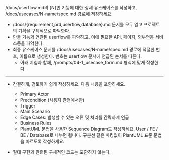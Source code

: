 /docs/userflow.md의 {N}번 기능에 대한 상세 유스케이스를 작성하고, /docs/usecases/N-name/spec.md 경로에 저장하세요.

- /docs/{requirement,prd,userflow,database}.md 문서를 모두 읽고 프로젝트의 기획을 구체적으로 파악한다.
- 만들 기능과 연관된 userflow를 파악하고, 이에 필요한 API, 페이지, 외부연동 서비스등을 파악한다.
- 최종 유스케이스 문서를 /docs/usecases/N-name/spec.md 경로에 적절한 번호, 이름으로 생성한다. 번호는 userflow 문서에 언급된 순서를 따른다.
  - 아래 지침과 함께, /prompts/04-1_usecase_form.md 형식에 맞게 작성한다.

---
- 간결하게, 검토하기 쉽게 작성하세요. 다음 내용을 포함하세요.
  - Primary Actor
  - Precondition (사용자 관점에서만)
  - Trigger
  - Main Scenario
  - Edge Cases: 발생할 수 있는 오류 및 처리를 간략하게 언급
  - Business Rules
  - PlantUML 문법을 사용한 Sequence Diagram도 작성하세요. User / FE / BE / Database로 나누면 됩니다. 구분선 같은 마킹없이 PlantUML 표준 문법을 따르도록 작성하세요.

- 절대 구현과 관련된 구체적인 코드는 포함하지 않는다.